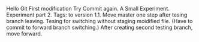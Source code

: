 Hello Git
First modification
Try Commit again.
A Small Experiment.
Experiment part 2.
Tags: to version 1.1.
Move master one step after tesing branch leaving.
Tesing for switching without staging moidified file. (Have to commit to forward branch switching.)
After creating second testing branch, move forward.
